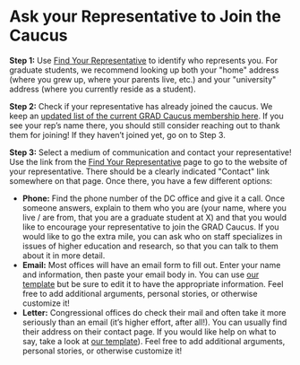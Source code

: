 # Ask your Representative to Join the Caucus

**Step 1:** Use [Find Your Representative](https://www.house.gov/representatives/find-your-representative) to identify who represents you. For graduate students, we recommend looking up both your "home" address (where you grew up, where your parents live, etc.) and your "university" address (where you currently reside as a student).

**Step 2:** Check if your representative has already joined the caucus. We keep an [updated list of the current GRAD Caucus membership here](roster.md). If you see your rep’s name there, you should still consider reaching out to thank them for joining! If they haven’t joined yet, go on to Step 3.

**Step 3:** Select a medium of communication and contact your representative! Use the link from the [Find Your Representative](https://www.house.gov/representatives/find-your-representative) page to go to the website of your representative. There should be a clearly indicated "Contact" link somewhere on that page. Once there, you have a few different options:
- **Phone:** Find the phone number of the DC office and give it a call. Once someone answers, explain to them who you are (your name, where you live / are from, that you are a graduate student at X) and that you would like to encourage your representative to join the GRAD Caucus. If you would like to go the extra mile, you can ask who on staff specializes in issues of higher education and research, so that you can talk to them about it in more detail.
- **Email:** Most offices will have an email form to fill out. Enter your name and information, then paste your email body in. You can use [our template](email-template.md) but be sure to edit it to have the appropriate information. Feel free to add additional arguments, personal stories, or otherwise customize it!
- **Letter:** Congressional offices do check their mail and often take it more seriously than an email (it’s higher effort, after all!). You can usually find their address on their contact page. If you would like help on what to say, take a look at [our template](letter-template.md)). Feel free to add additional arguments, personal stories, or otherwise customize it!
